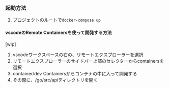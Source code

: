 ### 起動方法
1. プロジェクトのルートで`docker-compose up`

#### vscodeのRemote Containersを使って開発する方法
[wip]
1. vscodeワークスペースの右の、リモートエクスプローラーを選択
2. リモートエクスプローラーのサイドバー上部のセレクターからcontainersを選択
3. container/dev Containersからコンテナの中に入って開発する
4. その際に、/go/src/apiディレクトリを開く
